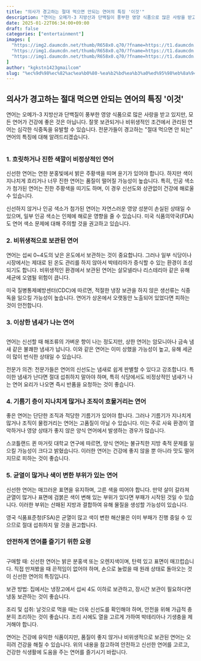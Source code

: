 ```yaml
---
title: "의사가 경고하는 절대 먹으면 안되는 연어의 특징 '이것'"
description: "연어는 오메가-3 지방산과 단백질이 풍부한 영양 식품으로 많은 사랑을 받고 있지만, 모든 연어가 건강에 좋은 것은 아닙니다. 잘못 보관되거나 비위생적인 조건에서 관리된 연어는 심각한 식중독을 유발할 수 있습니다. 전문가들이 경고하는 \"절대 먹으면 안 되는\" 연어의 특징"
date: 2025-01-22T06:34:00+09:00
draft: false
categories: ["entertainment"]
images: [
  "https://img2.daumcdn.net/thumb/R658x0.q70/?fname=https://t1.daumcdn.net/news/202411/12/starpick/20241112183102860puji.webp"
  "https://img1.daumcdn.net/thumb/R658x0.q70/?fname=https://t1.daumcdn.net/news/202411/12/starpick/20241112183103033vgvm.webp"
  "https://img1.daumcdn.net/thumb/R658x0.q70/?fname=https://t1.daumcdn.net/news/202411/12/starpick/20241112183102661cewh.jpg"
]
author: "kgkstn1423gmailcom"
slug: "%ec%9d%98%ec%82%ac%ea%b0%80-%ea%b2%bd%ea%b3%a0%ed%95%98%eb%8a%94-%ec%a0%88%eb%8c%80-%eb%a8%b9%ec%9c%bc%eb%a9%b4-%ec%95%88%eb%90%98%eb%8a%94-%ec%97%b0%ec%96%b4%ec%9d%98-%ed%8a%b9%ec%a7%95-%ec%9d%b4"
---
```


<h2 >의사가 경고하는 절대 먹으면 안되는 연어의 특징 '이것'</h2> <p>연어는 오메가-3 지방산과 단백질이 풍부한 영양 식품으로 많은 사랑을 받고 있지만, 모든 연어가 건강에 좋은 것은 아닙니다. 잘못 보관되거나 비위생적인 조건에서 관리된 연어는 심각한 식중독을 유발할 수 있습니다. 전문가들이 경고하는 "절대 먹으면 안 되는" 연어의 특징에 대해 알려드리겠습니다.</p> <figure ><img src="https://img2.daumcdn.net/thumb/R658x0.q70/?fname=https://t1.daumcdn.net/news/202411/12/starpick/20241112183102860puji.webp" alt=""/></figure> <h3 >1. 흐릿하거나 진한 색깔이 비정상적인 연어</h3> <p>신선한 연어는 연한 분홍빛에서 밝은 주황색을 띠며 윤기가 있어야 합니다. 하지만 색이 지나치게 흐리거나 너무 진한 연어는 품질이 떨어질 가능성이 높습니다. 특히, 인공 색소가 첨가된 연어는 진한 주황색을 띠기도 하며, 이 경우 신선도와 상관없이 건강에 해로울 수 있습니다.</p> <p>신선하지 않거나 인공 색소가 첨가된 연어는 자연스러운 영양 성분이 손실된 상태일 수 있으며, 일부 인공 색소는 인체에 해로운 영향을 줄 수 있습니다. 미국 식품의약국(FDA)도 연어 색소 문제에 대해 주의할 것을 권고하고 있습니다.</p> <h3 >2. 비위생적으로 보관된 연어</h3> <p>연어는 섭씨 0~4도의 낮은 온도에서 보관하는 것이 중요합니다. 그러나 일부 식당이나 시장에서는 제대로 된 온도 관리를 하지 않아서 박테리아가 증식할 수 있는 환경이 조성되기도 합니다. 비위생적인 환경에서 보관된 연어는 살모넬라나 리스테리아 같은 유해 세균에 오염될 위험이 큽니다.</p> <p>미국 질병통제예방센터(CDC)에 따르면, 적절한 냉장 보관을 하지 않은 생선류는 식중독을 일으킬 가능성이 높습니다. 연어가 상온에서 오랫동안 노출되어 있었다면 피하는 것이 안전합니다.</p> <h3 >3. 이상한 냄새가 나는 연어</h3> <figure ><img src="https://img1.daumcdn.net/thumb/R658x0.q70/?fname=https://t1.daumcdn.net/news/202411/12/starpick/20241112183103033vgvm.webp" alt=""/></figure> <p>연어는 신선할 때 해조류의 가벼운 향이 나는 정도지만, 상한 연어는 암모니아나 금속 냄새 같은 불쾌한 냄새가 납니다. 이와 같은 연어는 이미 상했을 가능성이 높고, 유해 세균이 많이 번식한 상태일 수 있습니다.</p> <p>전문가 의견: 전문가들은 연어의 신선도는 냄새로 쉽게 판별할 수 있다고 강조합니다. 특이한 냄새가 난다면 절대 섭취하지 말아야 하며, 특히 식당에서도 비정상적인 냄새가 나는 연어 요리가 나오면 즉시 반품을 요청하는 것이 좋습니다.</p> <h3 >4. 기름기 층이 지나치게 많거나 조직이 흐물거리는 연어</h3> <p>좋은 연어는 단단한 조직과 적당한 기름기가 있어야 합니다. 그러나 기름기가 지나치게 많거나 조직이 물컹거리는 연어는 고품질이 아닐 수 있습니다. 이는 주로 사육 환경이 열악하거나 영양 상태가 좋지 않은 양식 연어에서 발생하는 경우가 많습니다.</p> <p>스코틀랜드 퀸 마거릿 대학교 연구에 따르면, 양식 연어는 불규칙한 지방 축적 문제를 일으킬 가능성이 크다고 밝혔습니다. 이러한 연어는 건강에 좋지 않을 뿐 아니라 맛도 떨어지므로 피하는 것이 좋습니다.</p> <h3 >5. 균열이 많거나 색이 변한 부위가 있는 연어</h3> <p>신선한 연어는 매끄러운 표면을 유지하며, 고른 색을 띠어야 합니다. 만약 살이 갈라져 균열이 많거나 표면에 검붉은 색이 변해 있는 부위가 있다면 부패가 시작된 것일 수 있습니다. 이러한 부위는 산패된 지방과 결합하여 유해 물질을 생성할 가능성이 있습니다.</p> <p>영국 식품표준청(FSA)은 균열이 많고 색이 변한 해산물은 이미 부패가 진행 중일 수 있으므로 절대 섭취하지 말 것을 권고합니다.</p> <h3 >안전하게 연어를 즐기기 위한 요령</h3> <figure ><img src="https://img1.daumcdn.net/thumb/R658x0.q70/?fname=https://t1.daumcdn.net/news/202411/12/starpick/20241112183102661cewh.jpg" alt=""/></figure> <p>구매할 때: 신선한 연어는 밝은 분홍색 또는 오렌지색이며, 탄력 있고 표면이 매끄럽습니다. 직접 만져봤을 때 끈적임이 없어야 하며, 손으로 눌렀을 때 원래 상태로 돌아오는 것이 신선한 연어의 특징입니다.</p> <p>보관 방법: 집에서는 냉장고에서 섭씨 4도 이하로 보관하고, 장시간 보관이 필요하다면 냉동 보관하는 것이 좋습니다.</p> <p>조리 및 섭취: 날것으로 먹을 때는 더욱 신선도를 확인해야 하며, 안전을 위해 가급적 충분히 조리하는 것이 좋습니다. 조리 시에도 열을 고르게 가하여 박테리아나 기생충을 제거해야 합니다.</p> <p>연어는 건강에 유익한 식품이지만, 품질이 좋지 않거나 비위생적으로 보관된 연어는 오히려 건강을 해칠 수 있습니다. 위의 내용을 참고하여 안전하고 신선한 연어를 고르고, 건강한 식생활에 도움을 주는 연어를 즐기시기 바랍니다.</p>